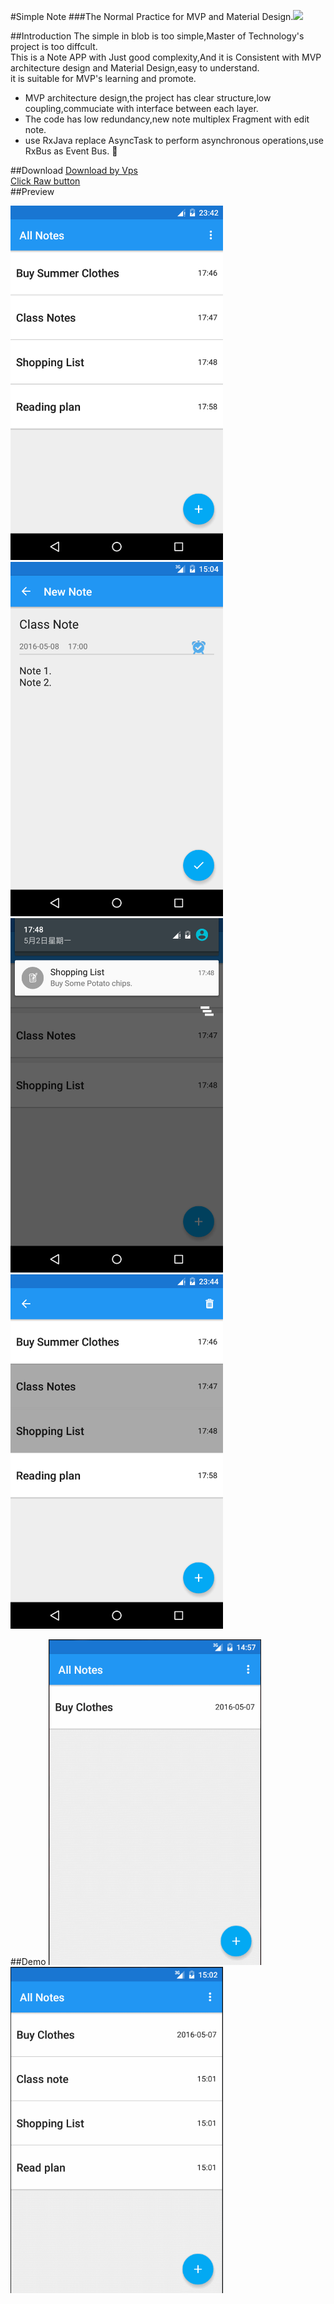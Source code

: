 #Simple Note
###The Normal Practice for MVP and Material Design.![](http://ww1.sinaimg.cn/large/b26fc81fgw1f3h7mucz7vg200m00m741.gif)  

##Introduction
The simple in blob is too simple,Master of Technology's project is too diffcult.  
This is a Note APP with Just good complexity,And it is Consistent with MVP architecture design and Material Design,easy to understand.    
it is suitable for MVP's learning and promote.

- MVP architecture design,the project has clear structure,low coupling,commuciate with interface between each layer.
- The code has low redundancy,new note multiplex Fragment with edit note.
- use RxJava replace AsyncTask to perform asynchronous operations,use RxBus as Event Bus.
:tada:

##Download
[Download by Vps](http://182.254.156.215:8080/simple_note.apk)  
[Click Raw button](https://github.com/ExcaliburZ/SimpleNote/blob/master/apk/simple_note.apk)  
##Preview

<img src="https://github.com/ExcaliburZ/SimpleNote/blob/master/screen_shot/list.png" width="340">
<img src="https://github.com/ExcaliburZ/SimpleNote/blob/master/screen_shot/add.png" width="340">
<img src="https://github.com/ExcaliburZ/SimpleNote/blob/master/screen_shot/reminder.png" width="340">
<img src="https://github.com/ExcaliburZ/SimpleNote/blob/master/screen_shot/multi.png" width="340">

##Demo
<img src="https://github.com/ExcaliburZ/SimpleNote/blob/master/screen_shot/add.gif" width="340">
<img src="https://github.com/ExcaliburZ/SimpleNote/blob/master/screen_shot/multi.gif" width="340">
